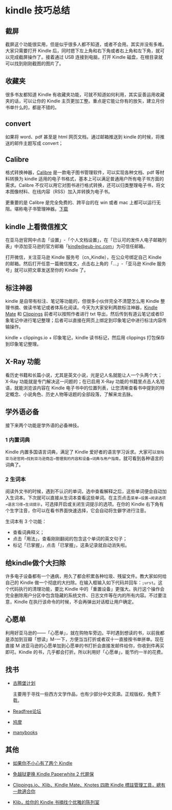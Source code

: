 # kindle 技巧总结

## 截屏

截屏这个功能很实用，但是似乎很多人都不知道，或者不会用。其实并没有多难。大家只需要打开 Kindle 后，同时摁下左上角和右下角或者右上角和左下角，就可以完成截屏操作了。接着通过 USB 连接到电脑，打开 Kindle 磁盘，在根目录就可以找到刚刚截图的图片了。

## 收藏夹

很多书友都知道 Kindle 有收藏夹功能，可就不知道如何利用，其实妥善运用收藏夹的话，可以让你的 Kindle 主页更加工整。重点是它能让你有的放矢，建立月份书单什么的，都是不错的。

## convert

如果将 word、pdf 甚至是 html 网页文档，通过邮箱推送到 kindle 的时候，将推送的邮件主题写成 convert；

## Calibre

格式转换神器，[Calibre](https://calibre-ebook.com) 是一款电子图书管理软件，可以实现各种文档、pdf 等材料转换为 kindle 适用的电子书格式，基本上可以满足普通用户所有电子书方面的需求。Calibre 不仅可以用它对图书进行格式转换，还可以归类整理电子书，将文本图像材料、在线内容（RSS）加入并转换为电子书。

更重要的是 Calibre 是完全免费的、跨平台的在 win 或者 mac 上都可以运行无阻。堪称电子书管理神器。[下载](https://bookfere.com/tools#calibre)

## kindle 上看微信推文

在亚马逊官网中点击「设置」-「个人文档设置」，在「已认可的发件人电子邮箱列表」中添加亚马逊的官方邮箱「kindle@eub-inc.com」为可信任邮箱。

打开微信，关注亚马逊 Kindle 服务号（cn_Kindle），在公众号绑定自己 Kindle 的邮箱。然后打开任意一篇微信推文，点击右上角的「…」-「亚马逊 Kindle 服务号」就可以把文章发送至你的 Kindle 了。

## 标注神器

kindle 是自带有标注、笔记等功能的，但很多小伙伴完全不清楚怎么用 Kindle 整理书摘、做读书笔记或者体系化阅读。今天为大家安利两款标注神器，[Kindle Mate](http://kmate.me/downloadcn/) 和 [Clippings](http://Clippings.io) 前者可以按照作者进行 txt 导出，然后传到有道云笔记或者印象笔记中进行笔记整理；后者可以直接在网页上绑定到印象笔记中进行标注内容传输操作。

kindle + clippings.io + 印象笔记，kindle 读书标记，然后用 clippings 打包保存到印象笔记整理。

## X-Ray 功能

看历史书籍和长篇小说，尤其是英文小说，光是记人名就能让人一个头两个大；X-Ray 功能就是专门解决这一问题的；在已启用 X-Ray 功能的书籍里点击人名短语，就能浏览该内容在 Kindle 电子书中的位置列表，让您清晰查看书中提到的特定概念、小说角色、历史人物等话题的全部段落，了解来龙去脉。

## 学外语必备

接下来两个功能是学外语的必备神技。

### 1 内置词典

Kindle 内置多国语言词典，满足了 Kindle 爱好者的语言学习诉求。大家可以`登陆亚马逊官网→找到亚马逊商店→管理我的内容和设备→词典与用户指南`，就可看到各种语言的词典了。

### 2 生词本

阅读外文书的时候，遇到不认识的单词，选中查看解释之后，这些单词便会自动加入生词本。下次就可以直接从生词本查看这些单词。在主页点击`菜单→设置→阅读选项→语言习得→生词提示`，可选择开启或关闭生词提示的选项。在你的 Kindle 右下角有个生字注音，你可以在看书界面快速选择，它会自动将生僻字进行注音。

生词本有 3 个功能：

- 查看词典释义；
- 点击「用法」，查看刚刚翻阅的包含这个单词的英文句子；
- 标记「已掌握」，点击「已掌握」，这条记录就自动消失啦。

## 给kindle做个大扫除

许多电子设备都有一个通病，用久了都会积累各种垃圾、残留文件。教大家如何给自己的 Kindle 做一个彻底的大扫除。在输入框输入如下代码并回车：`;urst`。这个代码执行的清理功能，要比 Kindle 中的「重置设备」更强大。执行这个操作会完全删除用户分区中包含隐藏的系统文件、日志文件等在内的所有内容。不过要注意，Kindle 在执行该命令的时候，不会再弹出对话框让用户确定。

## 心愿单

利用好亚马逊的——「心愿单」，就在购物车旁边。平时遇到想读的书，以前我都是添加到豆瓣「想读」M-一下，方便当当打折或者双十一直接按书单拼单。现在直接 M 进亚马逊的心愿单加到心愿单的书打折会直接发邮件给你，你收到件再买即可。Kindle 的书，几乎都会打折。所以利用好「心愿单」，能节约一半的花费。

## 找书

- [古腾堡计划]( http://www.gutenberg.org/)

  主要用于寻找一些西方文学作品，也有少部分中文资源。正规版权，免费下载。

- [Readfree论坛](https://forum.readfree.me/top/yearly)

-  [鸠摩](https://www.jiumodiary.com/)
-  [manybooks]( https://manybooks.net/search-book?search=&ga_submit=bsf%3AsVtCEDRSzEZCoLx ) 

## 其他

- [如果你不小心有了两个 Kindle](https://zhuanlan.zhihu.com/p/41174147)
- [免越狱更换 Kindle Paperwhite 2 代屏保](https://bookfere.com/post/8.html)

- [Clippings.io、Klib、Kindle Mate、Knotes 四款 Kindle 標註管理工具，總有一款適合你](http://www.yunjialeguanwang.com/archives/1244.html)

- [Klib，给你的 Kindle 书摘找个优雅的陈列室](https://sspai.com/post/37581)

